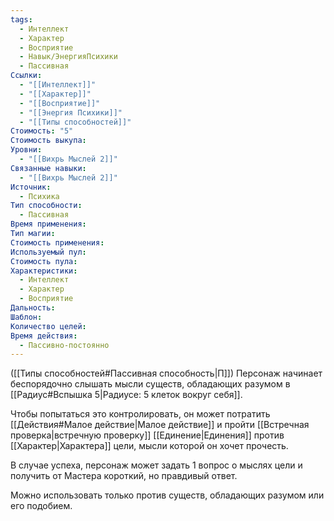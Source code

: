 ```yaml
---
tags:
  - Интеллект
  - Характер
  - Восприятие
  - Навык/ЭнергияПсихики
  - Пассивная
Ссылки:
  - "[[Интеллект]]"
  - "[[Характер]]"
  - "[[Восприятие]]"
  - "[[Энергия Психики]]"
  - "[[Типы способностей]]"
Стоимость: "5"
Стоимость выкупа: 
Уровни:
  - "[[Вихрь Мыслей 2]]"
Связанные навыки:
  - "[[Вихрь Мыслей 2]]"
Источник:
  - Психика
Тип способности:
  - Пассивная
Время применения: 
Тип магии: 
Стоимость применения: 
Используемый пул: 
Стоимость пула: 
Характеристики:
  - Интеллект
  - Характер
  - Восприятие
Дальность: 
Шаблон: 
Количество целей: 
Время действия:
  - Пассивно-постоянно
---
```

([[Типы способностей#Пассивная способность|П]]) Персонаж начинает беспорядочно слышать мысли существ, обладающих разумом в [[Радиус#Вспышка 5|Радиусе: 5 клеток вокруг себя]].

Чтобы попытаться это контролировать, он может потратить [[Действия#Малое действие|Малое действие]] и пройти [[Встречная проверка|встречную проверку]] [[Единение|Единения]] против [[Характер|Характера]] цели, мысли которой он хочет прочесть.

В случае успеха, персонаж может задать 1 вопрос о мыслях цели и получить от Мастера короткий, но правдивый ответ.

Можно использовать только против существ, обладающих разумом или его подобием. 
